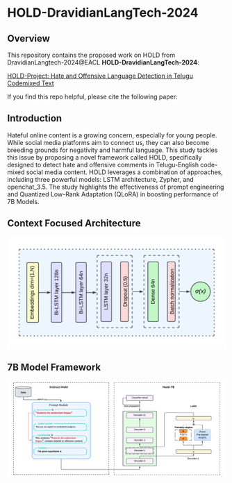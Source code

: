 # HOLD-DravidianLangTech-2024
## Overview

This repository contains the proposed work on HOLD from DravidianLangtech-2024@EACL **HOLD-DravidianLangTech-2024**:

[HOLD-Project: Hate and Offensive Language Detection in Telugu Codemixed Text]()


If you find this repo helpful, please cite the following paper:


## Introduction
Hateful online content is a growing concern, especially for young people. While social media
platforms aim to connect us, they can also become breeding grounds for negativity and harmful language. This study tackles this issue by
proposing a novel framework called HOLD,
specifically designed to detect hate and offensive comments in Telugu-English code-mixed
social media content. HOLD leverages a
combination of approaches, including three
powerful models: LSTM architecture, Zypher,
and openchat_3.5. The study highlights the
effectiveness of prompt engineering and Quantized Low-Rank Adaptation (QLoRA) in boosting performance of 7B Models.

## Context Focused Architecture

![Hold-Project-Framework](https://github.com/Sai-Kartheek-Reddy/Hold-DravidianLangTech-2024/blob/master/code/context-focused/Context%20Focused%20Architecture.png)


## 7B Model Framework
![Hold-Project-Framework](https://github.com/Sai-Kartheek-Reddy/Hold-DravidianLangTech-2024/blob/master/code/7Bs/Hold-Framework.png)
